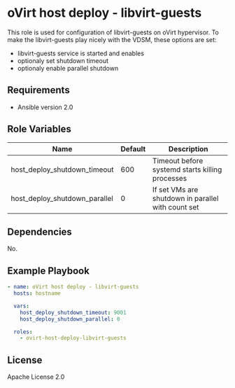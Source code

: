 oVirt host deploy - libvirt-guests
=============================

This role is used for configuration of libvirt-guests on oVirt hypervisor.
To make the libvirt-guests play nicely with the VDSM, these options are set:
  - libvirt-guests service is started and enables
  - optionaly set shutdown timeout
  - optionaly enable parallel shutdown

Requirements
------------

 * Ansible version 2.0

Role Variables
--------------

| Name                          | Default |  Description                                       |
|-------------------------------|---------|----------------------------------------------------|
| host_deploy_shutdown_timeout  |     600 | Timeout before systemd starts killing processes    |
| host_deploy_shutdown_parallel |       0 | If set VMs are shutdown in parallel with count set |

Dependencies
------------

No.

Example Playbook
----------------

```yaml
- name: oVirt host deploy - libvirt-guests
  hosts: hostname

  vars:
    host_deploy_shutdown_timeout: 9001
    host_deploy_shutdown_parallel: 0

  roles:
    - ovirt-host-deploy-libvirt-guests
```

License
-------

Apache License 2.0

